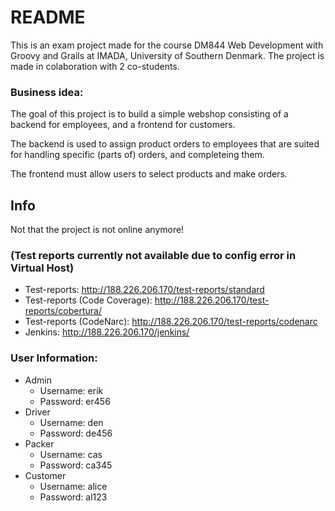 # README #

This is an exam project made for the course DM844 Web Development with Groovy and Grails at IMADA, University of Southern Denmark. The project is made in colaboration with 2 co-students.

### Business idea: ###

The goal of this project is to build a simple webshop consisting of a backend
for employees, and a frontend for customers.

The backend is used to assign product orders to employees that are suited for 
handling specific (parts of) orders, and completeing them.

The frontend must allow users to select products and make orders.

## Info
Not that the project is not online anymore!
### (Test reports currently not available due to config error in Virtual Host)
* Test-reports: http://188.226.206.170/test-reports/standard
* Test-reports (Code Coverage): http://188.226.206.170/test-reports/cobertura/
* Test-reports (CodeNarc): http://188.226.206.170/test-reports/codenarc
* Jenkins: http://188.226.206.170/jenkins/

### User Information:
* Admin
    * Username: erik
    * Password: er456
* Driver
    * Username: den
    * Password: de456
* Packer
    * Username: cas
    * Password: ca345
* Customer
    * Username: alice
    * Password: al123
